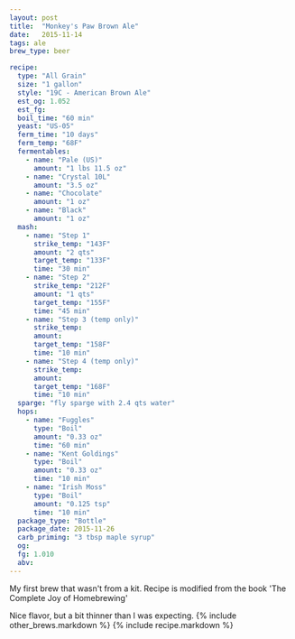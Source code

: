 ```yaml
---
layout: post
title:  "Monkey's Paw Brown Ale"
date:   2015-11-14
tags: ale
brew_type: beer

recipe:
  type: "All Grain"
  size: "1 gallon"
  style: "19C - American Brown Ale"
  est_og: 1.052
  est_fg: 
  boil_time: "60 min"
  yeast: "US-05"
  ferm_time: "10 days"
  ferm_temp: "68F"
  fermentables:
    - name: "Pale (US)"
      amount: "1 lbs 11.5 oz"
    - name: "Crystal 10L"
      amount: "3.5 oz"
    - name: "Chocolate"
      amount: "1 oz"
    - name: "Black"
      amount: "1 oz"
  mash:
    - name: "Step 1"
      strike_temp: "143F"
      amount: "2 qts"
      target_temp: "133F"
      time: "30 min"
    - name: "Step 2"
      strike_temp: "212F"
      amount: "1 qts"
      target_temp: "155F"
      time: "45 min"
    - name: "Step 3 (temp only)"
      strike_temp: 
      amount: 
      target_temp: "158F"
      time: "10 min"
    - name: "Step 4 (temp only)"
      strike_temp: 
      amount: 
      target_temp: "168F"
      time: "10 min"
  sparge: "fly sparge with 2.4 qts water"
  hops:
    - name: "Fuggles"
      type: "Boil"
      amount: "0.33 oz"
      time: "60 min"
    - name: "Kent Goldings"
      type: "Boil"
      amount: "0.33 oz"
      time: "10 min"
    - name: "Irish Moss"
      type: "Boil"
      amount: "0.125 tsp"
      time: "10 min"
  package_type: "Bottle"
  package_date: 2015-11-26
  carb_priming: "3 tbsp maple syrup"
  og: 
  fg: 1.010
  abv:
---
```

My first brew that wasn't from a kit. Recipe is modified from the book 'The Complete Joy of Homebrewing'

Nice flavor, but a bit thinner than I was expecting.
{% include other_brews.markdown %}
{% include recipe.markdown %}
